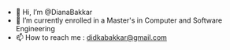 - 👋 Hi, I’m @DianaBakkar
- 🌱 I’m currently enrolled in a  Master's in Computer and Software Engineering
- 📫 How to reach me : didkabakkar@gmail.com

<!---
DianaBakkar/DianaBakkar is a ✨ special ✨ repository because its `README.md` (this file) appears on your GitHub profile.
You can click the Preview link to take a look at your changes.
--->
